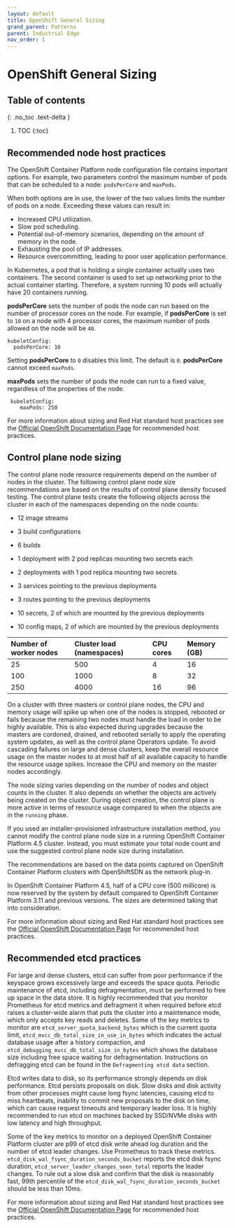 ```yaml
---
layout: default
title: OpenShift General Sizing
grand_parent: Patterns
parent: Industrial Edge
nav_order: 1
---
```


# OpenShift General Sizing 

## Table of contents
{: .no_toc .text-delta }

1. TOC
{:toc}

## Recommended node host practices

The OpenShift Container Platform node configuration file contains important options. For example, two parameters control the maximum number of pods that can be scheduled to a node:  `podsPerCore`  and  `maxPods`.

When both options are in use, the lower of the two values limits the number of pods on a node. Exceeding these values can result in:

-   Increased CPU utilization.
-   Slow pod scheduling.
-   Potential out-of-memory scenarios, depending on the amount of memory in the node.
-   Exhausting the pool of IP addresses.
-   Resource overcommitting, leading to poor user application performance.
    
In Kubernetes, a pod that is holding a single container actually uses two containers. The second container is used to set up networking prior to the actual container starting. Therefore, a system running 10 pods will actually have 20 containers running.

**podsPerCore** sets the number of pods the node can run based on the number of processor cores on the node. For example, if  **podsPerCore**  is set to  `10`  on a node with 4 processor cores, the maximum number of pods allowed on the node will be  `40`.

```
kubeletConfig:
  podsPerCore: 10
```

Setting  **podsPerCore**  to  `0`  disables this limit. The default is  `0`.  **podsPerCore**  cannot exceed  `maxPods`.

**maxPods**  sets the number of pods the node can run to a fixed value, regardless of the properties of the node.

```
 kubeletConfig:
    maxPods: 250
```

For more information about sizing and Red Hat standard host practices see the [Official OpenShift Documentation Page](https://docs.openshift.com/container-platform/4.8/scalability_and_performance/recommended-host-practices.html) for recommended host practices.

## Control plane node sizing

The control plane node resource requirements depend on the number of nodes in the cluster. The following control plane node size recommendations are based on the results of control plane density focused testing. The control plane tests create the following objects across the cluster in each of the namespaces depending on the node counts:

-   12 image streams
    
-   3 build configurations
    
-   6 builds
    
-   1 deployment with 2 pod replicas mounting two secrets each
    
-   2 deployments with 1 pod replica mounting two secrets
    
-   3 services pointing to the previous deployments
    
-   3 routes pointing to the previous deployments
    
-   10 secrets, 2 of which are mounted by the previous deployments
    
-   10 config maps, 2 of which are mounted by the previous deployments
    

| Number of worker nodes |  Cluster load (namespaces) |  CPU cores |  Memory (GB)
| :-------- | :---------- | :------------ | :------------- |
| 25  | 500  | 4  | 16
| 100 | 1000 | 8  | 32
| 250 | 4000 | 16 | 96

On a cluster with three masters or control plane nodes, the CPU and memory usage will spike up when one of the nodes is stopped, rebooted or fails because the remaining two nodes must handle the load in order to be highly available. This is also expected during upgrades because the masters are cordoned, drained, and rebooted serially to apply the operating system updates, as well as the control plane Operators update. To avoid cascading failures on large and dense clusters, keep the overall resource usage on the master nodes to at most half of all available capacity to handle the resource usage spikes. Increase the CPU and memory on the master nodes accordingly.

The node sizing varies depending on the number of nodes and object counts in the cluster. It also depends on whether the objects are actively being created on the cluster. During object creation, the control plane is more active in terms of resource usage compared to when the objects are in the  `running`  phase.

If you used an installer-provisioned infrastructure installation method, you cannot modify the control plane node size in a running OpenShift Container Platform 4.5 cluster. Instead, you must estimate your total node count and use the suggested control plane node size during installation.

The recommendations are based on the data points captured on OpenShift Container Platform clusters with OpenShiftSDN as the network plug-in.

In OpenShift Container Platform 4.5, half of a CPU core (500 millicore) is now reserved by the system by default compared to OpenShift Container Platform 3.11 and previous versions. The sizes are determined taking that into consideration.

For more information about sizing and Red Hat standard host practices see the [Official OpenShift Documentation Page](https://docs.openshift.com/container-platform/4.8/scalability_and_performance/recommended-host-practices.html) for recommended host practices.

## Recommended etcd practices

For large and dense clusters, etcd can suffer from poor performance if the keyspace grows excessively large and exceeds the space quota. Periodic maintenance of etcd, including defragmentation, must be performed to free up space in the data store. It is highly recommended that you monitor Prometheus for etcd metrics and defragment it when required before etcd raises a cluster-wide alarm that puts the cluster into a maintenance mode, which only accepts key reads and deletes. Some of the key metrics to monitor are  `etcd_server_quota_backend_bytes`  which is the current quota limit,  `etcd_mvcc_db_total_size_in_use_in_bytes`  which indicates the actual database usage after a history compaction, and  `etcd_debugging_mvcc_db_total_size_in_bytes`  which shows the database size including free space waiting for defragmentation. Instructions on defragging etcd can be found in the  `Defragmenting etcd data`  section.

Etcd writes data to disk, so its performance strongly depends on disk performance. Etcd persists proposals on disk. Slow disks and disk activity from other processes might cause long fsync latencies, causing etcd to miss heartbeats, inability to commit new proposals to the disk on time, which can cause request timeouts and temporary leader loss. It is highly recommended to run etcd on machines backed by SSD/NVMe disks with low latency and high throughput.

Some of the key metrics to monitor on a deployed OpenShift Container Platform cluster are p99 of etcd disk write ahead log duration and the number of etcd leader changes. Use Prometheus to track these metrics.  `etcd_disk_wal_fsync_duration_seconds_bucket`  reports the etcd disk fsync duration,  `etcd_server_leader_changes_seen_total`  reports the leader changes. To rule out a slow disk and confirm that the disk is reasonably fast, 99th percentile of the  `etcd_disk_wal_fsync_duration_seconds_bucket`  should be less than 10ms.

For more information about sizing and Red Hat standard host practices see the [Official OpenShift Documentation Page](https://docs.openshift.com/container-platform/4.8/scalability_and_performance/recommended-host-practices.html) for recommended host practices.

